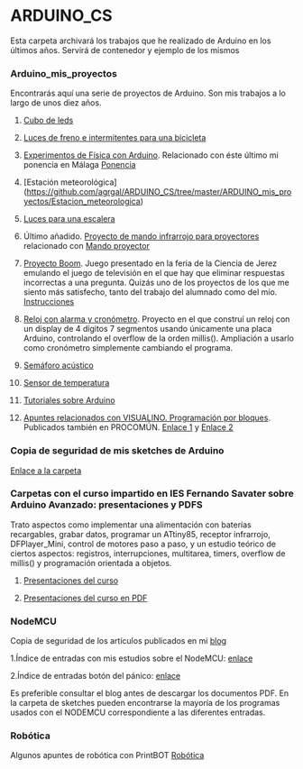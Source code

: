 # ARDUINO_CS

Esta carpeta archivará los trabajos que he realizado de Arduino en los últimos años. Servirá de contenedor y ejemplo de los mismos

### Arduino_mis_proyectos

Encontrarás aquí una serie de proyectos de Arduino. Son mis trabajos a lo largo de unos diez años. 

1. [Cubo de leds](https://github.com/agrgal/ARDUINO_CS/tree/master/ARDUINO_mis_proyectos/4ESO_2016_POV_Cubo_LEDS)

2. [Luces de freno e intermitentes para una bicicleta](https://github.com/agrgal/ARDUINO_CS/tree/master/ARDUINO_mis_proyectos/BICICLETA)

3. [Experimentos de Física con Arduino](https://github.com/agrgal/ARDUINO_CS/tree/master/ARDUINO_mis_proyectos/EXPERIMENTOS%20FISICA_QUIMICA). Relacionado con éste último mi ponencia en Málaga [Ponencia](https://github.com/agrgal/ARDUINO_CS/tree/master/ARDUINO_mis_proyectos/PONENCIA_MALAGA)

4. [Estación meteorológica] (https://github.com/agrgal/ARDUINO_CS/tree/master/ARDUINO_mis_proyectos/Estacion_meteorologica)

5. [Luces para una escalera](https://github.com/agrgal/ARDUINO_CS/tree/master/ARDUINO_mis_proyectos/Luz%20de%20escalera)

6. Último añadido. [Proyecto de mando infrarrojo para proyectores](https://github.com/agrgal/ARDUINO_CS/tree/master/ARDUINO_mis_proyectos/proyecto_infrarrojo) relacionado con [Mando proyector](https://github.com/agrgal/ARDUINO_CS/tree/master/ARDUINO_mis_proyectos/MANDO%20Proyector)

7. [Proyecto Boom](https://github.com/agrgal/ARDUINO_CS/tree/master/ARDUINO_mis_proyectos/Proyecto_boom). Juego presentado en la feria de la Ciencia de Jerez emulando el juego de televisión en el que hay que eliminar respuestas incorrectas a una pregunta. Quizás uno de los proyectos de los que me siento más satisfecho, tanto del trabajo del alumnado como del mío. [Instrucciones ](https://github.com/agrgal/ARDUINO_CS/blob/master/ARDUINO_mis_proyectos/Proyecto_boom/Proyecto%20Boom.pptx)

8. [Reloj con alarma y cronómetro](https://github.com/agrgal/ARDUINO_CS/tree/master/ARDUINO_mis_proyectos/Reloj_cronometro). Proyecto en el que construí un reloj con un display de 4 dígitos 7 segmentos usando únicamente una placa Arduino, controlando el overflow de la orden millis(). Ampliación a usarlo como cronómetro simplemente cambiando el programa.

9. [Semáforo acústico](https://github.com/agrgal/ARDUINO_CS/tree/master/ARDUINO_mis_proyectos/Sem%C3%A1foro_ac%C3%BAstico)

10. [Sensor de temperatura](https://github.com/agrgal/ARDUINO_CS/tree/master/ARDUINO_mis_proyectos/Sensor_temperatura)

11. [Tutoriales sobre Arduino](https://github.com/agrgal/ARDUINO_CS/tree/master/ARDUINO_mis_proyectos/TUTORIALES)

12. [Apuntes relacionados con VISUALINO. Programación por bloques](https://github.com/agrgal/ARDUINO_CS/tree/master/ARDUINO_mis_proyectos/VISUALINO). Publicados también en PROCOMÚN. [Enlace 1](http://procomun.educalab.es/es/ode/view/1453974406581) y [Enlace 2](http://procomun.educalab.es/es/ode/view/1453974407097)

### Copia de seguridad de mis sketches de Arduino

[Enlace a la carpeta](https://github.com/agrgal/ARDUINO_CS/tree/master/Carpeta_de_proyectos_Arduino_copia_de_seguridad)

### Carpetas con el curso impartido en IES Fernando Savater sobre Arduino Avanzado: presentaciones y PDFS

Trato aspectos como implementar una alimentación con baterías recargables, grabar datos, programar un ATtiny85, receptor infrarrojo, DFPlayer_Mini, control de motores paso a paso, y un estudio teórico de ciertos aspectos: registros, interrupciones, multitarea, timers, overflow de millis() y programación orientada a objetos.

1. [Presentaciones del curso](https://github.com/agrgal/ARDUINO_CS/tree/master/Curso_Arduino_Savater_Febrero_2020)

2. [Presentaciones del curso en PDF](https://github.com/agrgal/ARDUINO_CS/tree/master/Curso_Arduino_Savater_Febrero_2020_PDFs)

### NodeMCU

Copia de seguridad de los artículos publicados en mi [blog](https://agrportfolioeducativo.blogspot.com/)

1.Índice de entradas con mis estudios sobre el NodeMCU: [enlace](https://agrportfolioeducativo.blogspot.com/2019/07/indice-de-nodemcu.html)

2.Índice de entradas botón del pánico: [enlace](https://agrportfolioeducativo.blogspot.com/2019/12/listado-de-entradas-boton-del-panico.html)

Es preferible consultar el blog antes de descargar los documentos PDF. En la carpeta de sketches pueden encontrarse la mayoría de los programas usados con el NODEMCU correspondiente a las diferentes entradas.

### Robótica

Algunos apuntes de robótica con PrintBOT [Robótica](https://github.com/agrgal/ARDUINO_CS/tree/master/ROBOTICA)








